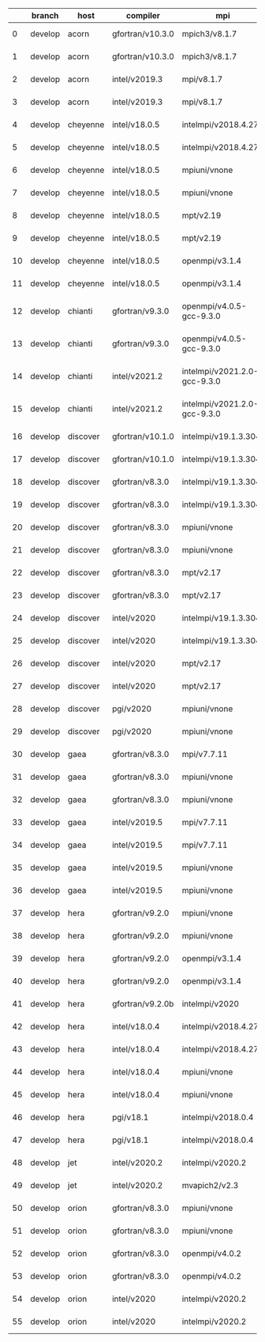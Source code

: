 |    | branch   | host     | compiler         | mpi                          | o_g   | os     | build   | u_pass   | u_fail   | s_pass   | s_fail   | e_pass   | e_fail   | nuopc_pass   | nuopc_fail   | artifacts_hash                                                                                                                                                        | modified                   | netcdf                     |
|----|----------|----------|------------------|------------------------------|-------|--------|---------|----------|----------|----------|----------|----------|----------|--------------|--------------|-----------------------------------------------------------------------------------------------------------------------------------------------------------------------|----------------------------|----------------------------|
|  0 | develop  | acorn    | gfortran/v10.3.0 | mpich3/v8.1.7                | O     | Linux  | pass    | 13685    | 0        | 49       | 0        | 80       | 0        | 50           | 0            | [artifacts](https://github.com/esmf-org/esmf-test-artifacts/tree/78f1afd5ffa13e304e99795c1cb3121fb492568a/develop/acorn/gfortran/10.3.0/O/mpich3/8.1.7)               | 2022-03-09 16:11:16.861703 | c4.7.4 f8.1.7              |
|  1 | develop  | acorn    | gfortran/v10.3.0 | mpich3/v8.1.7                | g     | Linux  | pass    | 13685    | 0        | 49       | 0        | 80       | 0        | 50           | 0            | [artifacts](https://github.com/esmf-org/esmf-test-artifacts/tree/7129810731714dfd62e3a2050af51efedf723c37/develop/acorn/gfortran/10.3.0/g/mpich3/8.1.7)               | 2022-03-09 16:11:16.861710 | c4.7.4 f8.1.7              |
|  2 | develop  | acorn    | intel/v2019.3    | mpi/v8.1.7                   | O     | Linux  | pass    | 13685    | 0        | 49       | 0        | 80       | 0        | 50           | 0            | [artifacts](https://github.com/esmf-org/esmf-test-artifacts/tree/37d001e59f489246e87e4adde8109d783708e90c/develop/acorn/intel/2019.3/O/mpi/8.1.7)                     | 2022-03-09 16:11:16.861707 | c4.7.4 f8.1.7              |
|  3 | develop  | acorn    | intel/v2019.3    | mpi/v8.1.7                   | g     | Linux  | pass    | 13685    | 0        | 49       | 0        | 80       | 0        | 50           | 0            | [artifacts](https://github.com/esmf-org/esmf-test-artifacts/tree/159fcf9b83c64b2ca9144b5610dbcb5419e6885e/develop/acorn/intel/2019.3/g/mpi/8.1.7)                     | 2022-03-09 16:11:16.861684 | c4.7.4 f8.1.7              |
|  4 | develop  | cheyenne | intel/v18.0.5    | intelmpi/v2018.4.274         | O     | Linux  | pass    | 13685    | 0        | 49       | 0        | 80       | 0        | 50           | 0            | [artifacts](https://github.com/esmf-org/esmf-test-artifacts/tree/05d03f385f00f93ae80b7eac9acc38fd389e3a34/develop/cheyenne/intel/18.0.5/O/intelmpi/2018.4.274)        | 2022-03-09 16:11:19.579518 | c4.6.3 f2018.4.274         |
|  5 | develop  | cheyenne | intel/v18.0.5    | intelmpi/v2018.4.274         | g     | Linux  | pass    | 13685    | 0        | 49       | 0        | 80       | 0        | 50           | 0            | [artifacts](https://github.com/esmf-org/esmf-test-artifacts/tree/88f9efe76442ec9d4e9b302acc2258ec3e211a85/develop/cheyenne/intel/18.0.5/g/intelmpi/2018.4.274)        | 2022-03-09 16:11:19.579510 | c4.6.3 f2018.4.274         |
|  6 | develop  | cheyenne | intel/v18.0.5    | mpiuni/vnone                 | O     | Linux  | pass    | 12158    | 0        | 8        | 0        | 43       | 0        | 0            | 50           | [artifacts](https://github.com/esmf-org/esmf-test-artifacts/tree/824a51fc34576cee82e9a016210f9ac6a4700680/develop/cheyenne/intel/18.0.5/O/mpiuni/none)                | 2022-03-09 16:11:19.579516 | c4.8.1 fnone               |
|  7 | develop  | cheyenne | intel/v18.0.5    | mpiuni/vnone                 | g     | Linux  | pass    | 12158    | 0        | 8        | 0        | 43       | 0        | 0            | 50           | [artifacts](https://github.com/esmf-org/esmf-test-artifacts/tree/eb4f112709dee19c4e8cf879ee4b49c00f0f3c36/develop/cheyenne/intel/18.0.5/g/mpiuni/none)                | 2022-03-09 16:11:19.579520 | c4.8.1 fnone               |
|  8 | develop  | cheyenne | intel/v18.0.5    | mpt/v2.19                    | O     | Linux  | pass    | 13685    | 0        | 49       | 0        | 80       | 0        | 50           | 0            | [artifacts](https://github.com/esmf-org/esmf-test-artifacts/tree/19f56fa61616b81062fbdb642bc1e7d57aebf338/develop/cheyenne/intel/18.0.5/O/mpt/2.19)                   | 2022-03-09 16:11:19.579514 | c4.6.3 f2.19               |
|  9 | develop  | cheyenne | intel/v18.0.5    | mpt/v2.19                    | g     | Linux  | pass    | 13685    | 0        | 49       | 0        | 80       | 0        | 50           | 0            | [artifacts](https://github.com/esmf-org/esmf-test-artifacts/tree/2c700afbedc9ab2479691008ae892dd213460cce/develop/cheyenne/intel/18.0.5/g/mpt/2.19)                   | 2022-03-09 16:11:19.579489 | c4.6.3 f2.19               |
| 10 | develop  | cheyenne | intel/v18.0.5    | openmpi/v3.1.4               | O     | Linux  | pass    | 13685    | 0        | 49       | 0        | 80       | 0        | 50           | 0            | [artifacts](https://github.com/esmf-org/esmf-test-artifacts/tree/67a009fcf918c40b198016979bba773f5961bddd/develop/cheyenne/intel/18.0.5/O/openmpi/3.1.4)              | 2022-03-09 16:11:19.579512 | c4.6.3 f3.1.4              |
| 11 | develop  | cheyenne | intel/v18.0.5    | openmpi/v3.1.4               | g     | Linux  | pass    | 13685    | 0        | 49       | 0        | 80       | 0        | 50           | 0            | [artifacts](https://github.com/esmf-org/esmf-test-artifacts/tree/304e8d3051e5278f62637621c36692819b56f069/develop/cheyenne/intel/18.0.5/g/openmpi/3.1.4)              | 2022-03-09 16:11:19.579506 | c4.6.3 f3.1.4              |
| 12 | develop  | chianti  | gfortran/v9.3.0  | openmpi/v4.0.5-gcc-9.3.0     | O     | Linux  | pass    | 13685    | 0        | 49       | 0        | 80       | 0        | 44           | 6            | [artifacts](https://github.com/esmf-org/esmf-test-artifacts/tree/eaf10ed035936d44cf25b064f7404fc684e389ce/develop/chianti/gfortran/9.3.0/O/openmpi/4.0.5-gcc-9.3.0)   | 2022-03-09 16:11:20.992369 | c4.8.0 f4.0.5-gcc-9.3.0    |
| 13 | develop  | chianti  | gfortran/v9.3.0  | openmpi/v4.0.5-gcc-9.3.0     | g     | Linux  | pass    | 13685    | 0        | 49       | 0        | 80       | 0        | 44           | 6            | [artifacts](https://github.com/esmf-org/esmf-test-artifacts/tree/b2dca0d15f7c20a928b1cd64b645e2c1b3b24e7e/develop/chianti/gfortran/9.3.0/g/openmpi/4.0.5-gcc-9.3.0)   | 2022-03-09 16:11:20.992365 | c4.8.0 f4.0.5-gcc-9.3.0    |
| 14 | develop  | chianti  | intel/v2021.2    | intelmpi/v2021.2.0-gcc-9.3.0 | O     | Linux  | pass    | 13685    | 0        | 49       | 0        | 80       | 0        | 44           | 6            | [artifacts](https://github.com/esmf-org/esmf-test-artifacts/tree/94307c80b66d930192cef352d1d62762861b5046/develop/chianti/intel/2021.2/O/intelmpi/2021.2.0-gcc-9.3.0) | 2022-03-09 16:11:20.992346 | c4.8.0 f2021.2.0-gcc-9.3.0 |
| 15 | develop  | chianti  | intel/v2021.2    | intelmpi/v2021.2.0-gcc-9.3.0 | g     | Linux  | pass    | 13685    | 0        | 49       | 0        | 80       | 0        | 44           | 6            | [artifacts](https://github.com/esmf-org/esmf-test-artifacts/tree/07fa5713adf0884b343bc19a6f459919e3c2f47c/develop/chianti/intel/2021.2/g/intelmpi/2021.2.0-gcc-9.3.0) | 2022-03-09 16:11:20.992373 | c4.8.0 f2021.2.0-gcc-9.3.0 |
| 16 | develop  | discover | gfortran/v10.1.0 | intelmpi/v19.1.3.304         | O     | Linux  | pass    | 13670    | 15       | 49       | 0        | 80       | 0        | 50           | 0            | [artifacts](https://github.com/esmf-org/esmf-test-artifacts/tree/ad39ac7baeea10ca23a3348eba92d274cdb07de1/develop/discover/gfortran/10.1.0/O/intelmpi/19.1.3.304)     | 2022-03-09 16:11:24.523453 | cN/A f19.1.3.304           |
| 17 | develop  | discover | gfortran/v10.1.0 | intelmpi/v19.1.3.304         | g     | Linux  | pass    | 13670    | 15       | 49       | 0        | 80       | 0        | 50           | 0            | [artifacts](https://github.com/esmf-org/esmf-test-artifacts/tree/32fd36f92e4184ccc5efc07af03f25c25c59be4f/develop/discover/gfortran/10.1.0/g/intelmpi/19.1.3.304)     | 2022-03-09 16:11:24.523409 | cN/A f19.1.3.304           |
| 18 | develop  | discover | gfortran/v8.3.0  | intelmpi/v19.1.3.304         | O     | Linux  | pass    | 13670    | 15       | 49       | 0        | 80       | 0        | 50           | 0            | [artifacts](https://github.com/esmf-org/esmf-test-artifacts/tree/9761fa05483f8b5a3054b7b370856baedb9b5d27/develop/discover/gfortran/8.3.0/O/intelmpi/19.1.3.304)      | 2022-03-09 16:11:24.523432 | cN/A f19.1.3.304           |
| 19 | develop  | discover | gfortran/v8.3.0  | intelmpi/v19.1.3.304         | g     | Linux  | pass    | 13670    | 15       | 49       | 0        | 80       | 0        | 50           | 0            | [artifacts](https://github.com/esmf-org/esmf-test-artifacts/tree/c8d83b6a17c64f1707a26fa21163d159b7dc1282/develop/discover/gfortran/8.3.0/g/intelmpi/19.1.3.304)      | 2022-03-09 16:11:24.523443 | cN/A f19.1.3.304           |
| 20 | develop  | discover | gfortran/v8.3.0  | mpiuni/vnone                 | O     | Linux  | pass    | 12158    | 0        | 8        | 0        | 43       | 0        | 0            | 50           | [artifacts](https://github.com/esmf-org/esmf-test-artifacts/tree/2bbf82bc19154b42c3c39baa7c5d0242589ff0c7/develop/discover/gfortran/8.3.0/O/mpiuni/none)              | 2022-03-09 16:11:24.523441 | cN/A fnone                 |
| 21 | develop  | discover | gfortran/v8.3.0  | mpiuni/vnone                 | g     | Linux  | pass    | 12158    | 0        | 8        | 0        | 43       | 0        | 0            | 50           | [artifacts](https://github.com/esmf-org/esmf-test-artifacts/tree/73eb9d89cd2d7055748bafd98704c0e1fead177e/develop/discover/gfortran/8.3.0/g/mpiuni/none)              | 2022-03-09 16:11:24.523434 | cN/A fnone                 |
| 22 | develop  | discover | gfortran/v8.3.0  | mpt/v2.17                    | O     | Linux  | pass    | 13685    | 0        | 49       | 0        | 80       | 0        | 46           | 4            | [artifacts](https://github.com/esmf-org/esmf-test-artifacts/tree/04dac2e2e8258f3eaa7fea8c5aec86189f6c4e2e/develop/discover/gfortran/8.3.0/O/mpt/2.17)                 | 2022-03-09 16:11:24.523458 | cN/A f2.17                 |
| 23 | develop  | discover | gfortran/v8.3.0  | mpt/v2.17                    | g     | Linux  | pass    | 13685    | 0        | 49       | 0        | 80       | 0        | 46           | 4            | [artifacts](https://github.com/esmf-org/esmf-test-artifacts/tree/7256f2b3eb0582033a729a32b60fd1ea48cc9887/develop/discover/gfortran/8.3.0/g/mpt/2.17)                 | 2022-03-09 16:11:24.523428 | cN/A f2.17                 |
| 24 | develop  | discover | intel/v2020      | intelmpi/v19.1.3.304         | O     | Linux  | pass    | 13685    | 0        | 49       | 0        | 80       | 0        | 50           | 0            | [artifacts](https://github.com/esmf-org/esmf-test-artifacts/tree/90c684652fd9268373b5b9981cb9114dbb59937f/develop/discover/intel/2020/O/intelmpi/19.1.3.304)          | 2022-03-09 16:11:24.523446 | c4.8.0 f19.1.3.304         |
| 25 | develop  | discover | intel/v2020      | intelmpi/v19.1.3.304         | g     | Linux  | pass    | 13685    | 0        | 49       | 0        | 80       | 0        | 50           | 0            | [artifacts](https://github.com/esmf-org/esmf-test-artifacts/tree/f2a2e230482a270bd41ee9a13990c4f3c01ca1c9/develop/discover/intel/2020/g/intelmpi/19.1.3.304)          | 2022-03-09 16:11:24.523437 | c4.8.0 f19.1.3.304         |
| 26 | develop  | discover | intel/v2020      | mpt/v2.17                    | O     | Linux  | pass    | 13685    | 0        | 49       | 0        | 80       | 0        | 50           | 0            | [artifacts](https://github.com/esmf-org/esmf-test-artifacts/tree/2fe6d4c5b03d88540e5b382d0aa2940c3172ec70/develop/discover/intel/2020/O/mpt/2.17)                     | 2022-03-09 16:11:24.523450 | c4.8.0 f2.17               |
| 27 | develop  | discover | intel/v2020      | mpt/v2.17                    | g     | Linux  | pass    | 13685    | 0        | 49       | 0        | 80       | 0        | 50           | 0            | [artifacts](https://github.com/esmf-org/esmf-test-artifacts/tree/3242f363d0050c4e9768a6431f2b2bcb671fe678/develop/discover/intel/2020/g/mpt/2.17)                     | 2022-03-09 16:11:24.523448 | c4.8.0 f2.17               |
| 28 | develop  | discover | pgi/v2020        | mpiuni/vnone                 | O     | Linux  | pass    | 11536    | 622      | 6        | 2        | 40       | 3        | 0            | 50           | [artifacts](https://github.com/esmf-org/esmf-test-artifacts/tree/89d0146bca8d517116576edd448a0f3b57186341/develop/discover/pgi/2020/O/mpiuni/none)                    | 2022-03-09 16:11:24.523455 | cN/A fnone                 |
| 29 | develop  | discover | pgi/v2020        | mpiuni/vnone                 | g     | Linux  | pass    | 11536    | 622      | 4        | 4        | 40       | 3        | 0            | 50           | [artifacts](https://github.com/esmf-org/esmf-test-artifacts/tree/8c0f55d16b36babf5a49929ba432155467716e1d/develop/discover/pgi/2020/g/mpiuni/none)                    | 2022-03-09 16:11:24.523439 | cN/A fnone                 |
| 30 | develop  | gaea     | gfortran/v8.3.0  | mpi/v7.7.11                  | g     | Unicos | pass    | 13684    | 1        | 49       | 0        | 80       | 0        | 47           | 3            | [artifacts](https://github.com/esmf-org/esmf-test-artifacts/tree/6cdf6024af84025cf69a1fc529cf82b8709784c9/develop/gaea/gfortran/8.3.0/g/mpi/7.7.11)                   | 2022-03-09 16:10:00.754289 | c4.6.3 f7.7.11             |
| 31 | develop  | gaea     | gfortran/v8.3.0  | mpiuni/vnone                 | O     | Unicos | pass    | 12158    | 0        | 8        | 0        | 43       | 0        | 0            | 50           | [artifacts](https://github.com/esmf-org/esmf-test-artifacts/tree/08be4f97071ce106dc8f7e0eb40797b131b6e75e/develop/gaea/gfortran/8.3.0/O/mpiuni/none)                  | 2022-03-09 16:10:00.754271 | c4.6.3 fnone               |
| 32 | develop  | gaea     | gfortran/v8.3.0  | mpiuni/vnone                 | g     | Unicos | pass    | 12158    | 0        | 8        | 0        | 43       | 0        | 0            | 50           | [artifacts](https://github.com/esmf-org/esmf-test-artifacts/tree/2f447abad16f420d748ba6ee605e70f12964aba6/develop/gaea/gfortran/8.3.0/g/mpiuni/none)                  | 2022-03-09 16:10:00.754285 | c4.6.3 fnone               |
| 33 | develop  | gaea     | intel/v2019.5    | mpi/v7.7.11                  | O     | Unicos | pass    | 13670    | 15       | 49       | 0        | 80       | 0        | 47           | 3            | [artifacts](https://github.com/esmf-org/esmf-test-artifacts/tree/411dfe2c77146e3a7c1ef8ac73b5b8262bc9f424/develop/gaea/intel/2019.5/O/mpi/7.7.11)                     | 2022-03-09 16:10:00.754282 | c4.6.3 f7.7.11             |
| 34 | develop  | gaea     | intel/v2019.5    | mpi/v7.7.11                  | g     | Unicos | pass    | 13670    | 15       | 49       | 0        | 80       | 0        | 47           | 3            | [artifacts](https://github.com/esmf-org/esmf-test-artifacts/tree/c38be081d5a929bb03e7b1af779dbd996dd3bba2/develop/gaea/intel/2019.5/g/mpi/7.7.11)                     | 2022-03-09 16:10:00.754280 | c4.6.3 f7.7.11             |
| 35 | develop  | gaea     | intel/v2019.5    | mpiuni/vnone                 | O     | Unicos | pass    | 12143    | 15       | 8        | 0        | 43       | 0        | 0            | 50           | [artifacts](https://github.com/esmf-org/esmf-test-artifacts/tree/bdf2479cf655cb8fbad69a09c3ff6e2c745fab8c/develop/gaea/intel/2019.5/O/mpiuni/none)                    | 2022-03-09 16:10:00.754276 | c4.6.3 fnone               |
| 36 | develop  | gaea     | intel/v2019.5    | mpiuni/vnone                 | g     | Unicos | pass    | 12143    | 15       | 8        | 0        | 43       | 0        | 0            | 50           | [artifacts](https://github.com/esmf-org/esmf-test-artifacts/tree/5d18d54f2243611308bf04733c99393929899dcd/develop/gaea/intel/2019.5/g/mpiuni/none)                    | 2022-03-09 16:10:00.754287 | c4.6.3 fnone               |
| 37 | develop  | hera     | gfortran/v9.2.0  | mpiuni/vnone                 | O     | Linux  | pass    | 12158    | 0        | 8        | 0        | 43       | 0        | 0            | 50           | [artifacts](https://github.com/esmf-org/esmf-test-artifacts/tree/64a2ea5bc0ebc245952154fcaff45337f7cb6fba/develop/hera/gfortran/9.2.0/O/mpiuni/none)                  | 2022-03-09 16:10:03.485721 | c4.7.2 fnone               |
| 38 | develop  | hera     | gfortran/v9.2.0  | mpiuni/vnone                 | g     | Linux  | pass    | 12158    | 0        | 8        | 0        | 43       | 0        | 0            | 50           | [artifacts](https://github.com/esmf-org/esmf-test-artifacts/tree/2d53723a7f4073a5ed0144b56fbb6127cf7e32b0/develop/hera/gfortran/9.2.0/g/mpiuni/none)                  | 2022-03-09 16:10:03.485749 | c4.7.2 fnone               |
| 39 | develop  | hera     | gfortran/v9.2.0  | openmpi/v3.1.4               | O     | Linux  | pass    | 13685    | 0        | 49       | 0        | 80       | 0        | 50           | 0            | [artifacts](https://github.com/esmf-org/esmf-test-artifacts/tree/d5ff99d6538abccbe18aecb5f3ccc362fd9ee858/develop/hera/gfortran/9.2.0/O/openmpi/3.1.4)                | 2022-03-09 16:10:03.485728 | c4.7.2 f3.1.4              |
| 40 | develop  | hera     | gfortran/v9.2.0  | openmpi/v3.1.4               | g     | Linux  | pass    | 13685    | 0        | 49       | 0        | 80       | 0        | 50           | 0            | [artifacts](https://github.com/esmf-org/esmf-test-artifacts/tree/501c53508fcfe7908c38e52a5498cb617c757ef3/develop/hera/gfortran/9.2.0/g/openmpi/3.1.4)                | 2022-03-09 16:10:03.485736 | c4.7.2 f3.1.4              |
| 41 | develop  | hera     | gfortran/v9.2.0b | intelmpi/v2020               | O     | Linux  | pass    | 0        | 8807     | 0        | 49       | 0        | 80       | 0            | 50           | [artifacts](https://github.com/esmf-org/esmf-test-artifacts/tree/72896b78d1b01fbfb6b7b7288ac2c8e29007b9a8/develop/hera/gfortran/9.2.0b/O/intelmpi/2020)               | 2022-03-09 16:10:03.485744 | cN/A f2020                 |
| 42 | develop  | hera     | intel/v18.0.4    | intelmpi/v2018.4.274         | O     | Linux  | pass    | 13685    | 0        | 49       | 0        | 80       | 0        | 50           | 0            | [artifacts](https://github.com/esmf-org/esmf-test-artifacts/tree/88829ccbc20405de18c8d28f8023cbb100683fd7/develop/hera/intel/18.0.4/O/intelmpi/2018.4.274)            | 2022-03-09 16:10:03.485739 | c4.7.0 f2018.4.274         |
| 43 | develop  | hera     | intel/v18.0.4    | intelmpi/v2018.4.274         | g     | Linux  | pass    | 13685    | 0        | 49       | 0        | 80       | 0        | 50           | 0            | [artifacts](https://github.com/esmf-org/esmf-test-artifacts/tree/f442d8b0d3c9e00107d631bc4e441fc5f6817ce5/develop/hera/intel/18.0.4/g/intelmpi/2018.4.274)            | 2022-03-09 16:10:03.485703 | c4.7.0 f2018.4.274         |
| 44 | develop  | hera     | intel/v18.0.4    | mpiuni/vnone                 | O     | Linux  | pass    | 12158    | 0        | 8        | 0        | 43       | 0        | 0            | 50           | [artifacts](https://github.com/esmf-org/esmf-test-artifacts/tree/fdedfa47dae9e4ce2f61a3f6236ba761ec6202f5/develop/hera/intel/18.0.4/O/mpiuni/none)                    | 2022-03-09 16:10:03.485741 | c4.7.0 fnone               |
| 45 | develop  | hera     | intel/v18.0.4    | mpiuni/vnone                 | g     | Linux  | pass    | 12158    | 0        | 8        | 0        | 43       | 0        | 0            | 50           | [artifacts](https://github.com/esmf-org/esmf-test-artifacts/tree/7e3a54366867ee55a628c7370e87df4babb39eb8/develop/hera/intel/18.0.4/g/mpiuni/none)                    | 2022-03-09 16:10:03.485733 | c4.7.0 fnone               |
| 46 | develop  | hera     | pgi/v18.1        | intelmpi/v2018.0.4           | O     | Linux  | fail    | fail     | fail     | fail     | fail     | fail     | fail     | 0            | 50           | [artifacts](https://github.com/esmf-org/esmf-test-artifacts/tree/5edc7ceeba342662c3998a1b787c7602fad80118/develop/hera/pgi/18.1/O/intelmpi/2018.0.4)                  | 2022-03-09 16:10:03.485746 | cN/A f2018.0.4             |
| 47 | develop  | hera     | pgi/v18.1        | intelmpi/v2018.0.4           | g     | Linux  | fail    | fail     | fail     | fail     | fail     | fail     | fail     | 0            | 50           | [artifacts](https://github.com/esmf-org/esmf-test-artifacts/tree/777ba67e4735d10864b3ff6ac558ca7be52e8fc5/develop/hera/pgi/18.1/g/intelmpi/2018.0.4)                  | 2022-03-09 16:10:03.485731 | cN/A f2018.0.4             |
| 48 | develop  | jet      | intel/v2020.2    | intelmpi/v2020.2             | g     | Linux  | pass    | pending  | pending  | pending  | pending  | pending  | pending  | pending      | pending      | [artifacts](https://github.com/esmf-org/esmf-test-artifacts/tree/21866b1cb4f2790b631349e6846ac4513f840efc/develop/jet/intel/2020.2/g/intelmpi/2020.2)                 | 2022-03-09 16:10:04.882872 | c4.7.0 f2020.2             |
| 49 | develop  | jet      | intel/v2020.2    | mvapich2/v2.3                | O     | Linux  | pass    | pending  | pending  | pending  | pending  | pending  | pending  | pending      | pending      | [artifacts](https://github.com/esmf-org/esmf-test-artifacts/tree/79187462b8eeedeb01c32ce1369b9dffb0c770ed/develop/jet/intel/2020.2/O/mvapich2/2.3)                    | 2022-03-09 16:10:04.882853 | c4.7.0 f2.3                |
| 50 | develop  | orion    | gfortran/v8.3.0  | mpiuni/vnone                 | O     | Linux  | pass    | 12158    | 0        | 8        | 0        | 43       | 0        | 0            | 50           | [artifacts](https://github.com/esmf-org/esmf-test-artifacts/tree/aedfa957dee1ca393188fe7e160e1364c05d702f/develop/orion/gfortran/8.3.0/O/mpiuni/none)                 | 2022-03-09 16:10:06.765126 | c4.7.4 fnone               |
| 51 | develop  | orion    | gfortran/v8.3.0  | mpiuni/vnone                 | g     | Linux  | pass    | 12158    | 0        | 8        | 0        | 43       | 0        | 0            | 50           | [artifacts](https://github.com/esmf-org/esmf-test-artifacts/tree/0e7d2b54d9d57612ad26215e151e5b6d80a354cf/develop/orion/gfortran/8.3.0/g/mpiuni/none)                 | 2022-03-09 16:10:06.765098 | c4.7.4 fnone               |
| 52 | develop  | orion    | gfortran/v8.3.0  | openmpi/v4.0.2               | O     | Linux  | pass    | 13685    | 0        | 49       | 0        | 80       | 0        | 50           | 0            | [artifacts](https://github.com/esmf-org/esmf-test-artifacts/tree/f4a23caf5c69498b8182341430319116ad0db6ce/develop/orion/gfortran/8.3.0/O/openmpi/4.0.2)               | 2022-03-09 16:10:06.765129 | c4.7.4 f4.0.2              |
| 53 | develop  | orion    | gfortran/v8.3.0  | openmpi/v4.0.2               | g     | Linux  | pass    | 13685    | 0        | 49       | 0        | 80       | 0        | 50           | 0            | [artifacts](https://github.com/esmf-org/esmf-test-artifacts/tree/99bc0348f720542a9e8e94bdf56750286efa0629/develop/orion/gfortran/8.3.0/g/openmpi/4.0.2)               | 2022-03-09 16:10:06.765121 | c4.7.4 f4.0.2              |
| 54 | develop  | orion    | intel/v2020      | intelmpi/v2020.2             | O     | Linux  | pass    | fail     | fail     | fail     | fail     | fail     | fail     | 0            | 0            | [artifacts](https://github.com/esmf-org/esmf-test-artifacts/tree/881985ab9c7a5adb0577e1ef84949a02e1da92fd/develop/orion/intel/2020/O/intelmpi/2020.2)                 | 2022-03-09 16:10:06.765117 | c4.7.4 f2020.2             |
| 55 | develop  | orion    | intel/v2020      | intelmpi/v2020.2             | g     | Linux  | pass    | fail     | fail     | fail     | fail     | fail     | fail     | 0            | 0            | [artifacts](https://github.com/esmf-org/esmf-test-artifacts/tree/832a8af31c0c350c2f4170a2b3b4e42b0cf010c5/develop/orion/intel/2020/g/intelmpi/2020.2)                 | 2022-03-09 16:10:06.765124 | c4.7.4 f2020.2             |